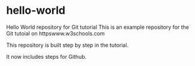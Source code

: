 # hello-world
Hello World repository for Git tutorial
This is an example repository for the Git tutoial on httpswww.w3schools.com

This repository is built step by step in the tutorial.


It now includes steps for Github.
